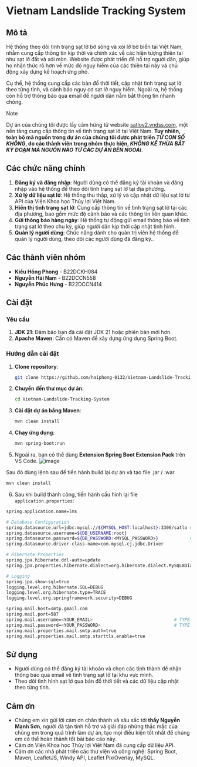 
# Vietnam Landslide Tracking System

## Mô tả

Hệ thống theo dõi tình trạng sạt lở bờ sông và xói lở bờ biển tại Việt Nam, nhằm cung cấp thông tin kịp thời và chính xác về các hiện tượng thiên tai như sạt lở đất và xói mòn. Website được phát triển để hỗ trợ người dân, giúp họ nhận thức rõ hơn về mức độ nguy hiểm của các thiên tai này và chủ động xây dựng kế hoạch ứng phó.

Cụ thể, hệ thống cung cấp các bản đồ thời tiết, cập nhật tình trạng sạt lở theo từng tỉnh, và cảnh báo nguy cơ sạt lở nguy hiểm. Ngoài ra, hệ thống còn hỗ trợ thông báo qua email để người dân nắm bắt thông tin nhanh chóng.
> [!NOTE]  
> Dự án của chúng tôi được lấy cảm hứng từ website [satlov2.vndss.com](http://satlov2.vndss.com/), một nền tảng cung cấp thông tin về tình trạng sạt lở tại Việt Nam.
> **Tuy nhiên, toàn bộ mã nguồn trong dự án của chúng tôi được phát triển _TỪ CON SỐ KHÔNG_, do các thành viên trong nhóm thực hiện, _KHÔNG KẾ THỪA BẤT KỲ ĐOẠN MÃ NGUỒN NÀO TỪ CÁC DỰ ÁN BÊN NGOÀI_**.


## Các chức năng chính

1. **Đăng ký và đăng nhập**: Người dùng có thể đăng ký tài khoản và đăng nhập vào hệ thống để theo dõi tình trạng sạt lở tại địa phương.
2. **Xử lý dữ liệu sạt lở**: Hệ thống thu thập, xử lý và cập nhật dữ liệu sạt lở từ API của Viện Khoa học Thủy lợi Việt Nam.
3. **Hiển thị tình trạng sạt lở**: Cung cấp thông tin về tình trạng sạt lở tại các địa phương, bao gồm mức độ cảnh báo và các thông tin liên quan khác.
4. **Gửi thông báo hàng ngày**: Hệ thống tự động gửi email thông báo về tình trạng sạt lở theo chu kỳ, giúp người dân kịp thời cập nhật tình hình.
5. **Quản lý người dùng**: Chức năng dành cho quản trị viên hệ thống để quản lý người dùng, theo dõi các người dùng đã đăng ký..

## Các thành viên nhóm

- **Kiều Hồng Phong** - B22DCKH084
- **Nguyễn Hải Nam** - B22DCCN558
- **Nguyễn Phúc Hưng** - B22DCCN414

## Cài đặt

### Yêu cầu

1. **JDK 21**: Đảm bảo bạn đã cài đặt JDK 21 hoặc phiên bản mới hơn.
2. **Apache Maven**: Cần có Maven để xây dựng ứng dụng Spring Boot.

### Hướng dẫn cài đặt

1. **Clone repository**:
   ```bash
   git clone https://github.com/haiphong-0132/Vietnam-Landslide-Tracking-System.git
   ```

2. **Chuyển đến thư mục dự án**:
   ```bash
   cd Vietnam-Landslide-Tracking-System
   ```

3. **Cài đặt dự án bằng Maven**:
   ```bash
   mvn clean install
   ```

4. **Chạy ứng dụng**:
   ```bash
   mvn spring-boot:run
   ```

5. Ngoài ra, bạn có thể dùng **Extension Spring Boot Extension Pack** trên VS Code.
   ![image](https://github.com/user-attachments/assets/b0af38e0-ded8-45b9-936c-d0c6a7a090e5)
   
Sau đó dùng lệnh sau để tiến hành build lại dự án và tạo file .jar / .war.
```bash
mvn clean install
```

6. Sau khi build thành công, tiến hành cấu hình lại file ```application.properties```:
```bash
spring.application.name=lms

# Database Configuration
spring.datasource.url=jdbc:mysql://${MYSQL_HOST:localhost}:3306/satlo # EDIT YOUR JDBC CONNECTION HERE, AND CREATE SCHEMA IN MYSQL
spring.datasource.username=${DB_USERNAME:root}
spring.datasource.password=${DB_PASSWORD:<MYSQL_PASSWORD>}            # TYPE YOUR MYSQL PASSWORD HERE
spring.datasource.driver-class-name=com.mysql.cj.jdbc.Driver

# Hibernate Properties
spring.jpa.hibernate.ddl-auto=update
spring.jpa.properties.hibernate.dialect=org.hibernate.dialect.MySQL8Dialect

# Logging
spring.jpa.show-sql=true
logging.level.org.hibernate.SQL=DEBUG
logging.level.org.hibernate.type=TRACE
logging.level.org.springframework.security=DEBUG

spring.mail.host=smtp.gmail.com
spring.mail.port=587
spring.mail.username=<YOUR_EMAIL>                               # TYPE YOUR EMAIL WHICH USED FOR SENDING NOTIFICATION TO USERS.
spring.mail.password=<YOUR_PASSWORD>                            # TYPE YOUR APPLICATION PASSWORDS EMAIL.
spring.mail.properties.mail.smtp.auth=true
spring.mail.properties.mail.smtp.starttls.enable=true
```

## Sử dụng

- Người dùng có thể đăng ký tài khoản và chọn các tỉnh thành để nhận thông báo qua email về tình trạng sạt lở tại khu vực mình.
- Theo dõi tình hình sạt lở qua bản đồ thời tiết và các dữ liệu cập nhật theo từng tỉnh.

## Cảm ơn
- Chúng em xin gửi lời cảm ơn chân thành và sâu sắc tới **thầy Nguyễn Mạnh Sơn**, người đã tận tình hỗ trợ và giải đáp những thắc mắc của chúng em trong quá trình làm dự án, tạo mọi điều kiện tốt nhất để chúng em có thể hoàn thành tốt bài báo cáo này.
- Cảm ơn Viện Khoa học Thủy lợi Việt Nam đã cung cấp dữ liệu API.
- Cảm ơn các nhà phát triển các thư viện và công nghệ: Spring Boot, Maven, LeafletJS, Windy API, Leaflet PixiOverlay, MySQL.

